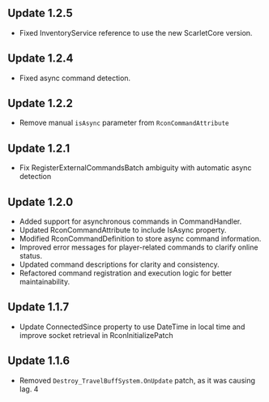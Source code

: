 ## Update 1.2.5

- Fixed InventoryService reference to use the new ScarletCore version.

## Update 1.2.4

- Fixed async command detection.

## Update 1.2.2

- Remove manual `isAsync` parameter from `RconCommandAttribute` 

## Update 1.2.1

- Fix RegisterExternalCommandsBatch ambiguity with automatic async detection

## Update 1.2.0

- Added support for asynchronous commands in CommandHandler.
- Updated RconCommandAttribute to include IsAsync property.
- Modified RconCommandDefinition to store async command information.
- Improved error messages for player-related commands to clarify online status.
- Updated command descriptions for clarity and consistency.
- Refactored command registration and execution logic for better maintainability.

## Update 1.1.7

- Update ConnectedSince property to use DateTime in local time and improve socket retrieval in RconInitializePatch

## Update 1.1.6

- Removed `Destroy_TravelBuffSystem.OnUpdate` patch, as it was causing lag. 4